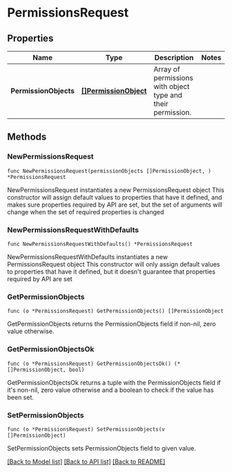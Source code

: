 # PermissionsRequest

## Properties

Name | Type | Description | Notes
------------ | ------------- | ------------- | -------------
**PermissionObjects** | [**[]PermissionObject**](PermissionObject.md) | Array of permissions with object type and their permission. | 

## Methods

### NewPermissionsRequest

`func NewPermissionsRequest(permissionObjects []PermissionObject, ) *PermissionsRequest`

NewPermissionsRequest instantiates a new PermissionsRequest object
This constructor will assign default values to properties that have it defined,
and makes sure properties required by API are set, but the set of arguments
will change when the set of required properties is changed

### NewPermissionsRequestWithDefaults

`func NewPermissionsRequestWithDefaults() *PermissionsRequest`

NewPermissionsRequestWithDefaults instantiates a new PermissionsRequest object
This constructor will only assign default values to properties that have it defined,
but it doesn't guarantee that properties required by API are set

### GetPermissionObjects

`func (o *PermissionsRequest) GetPermissionObjects() []PermissionObject`

GetPermissionObjects returns the PermissionObjects field if non-nil, zero value otherwise.

### GetPermissionObjectsOk

`func (o *PermissionsRequest) GetPermissionObjectsOk() (*[]PermissionObject, bool)`

GetPermissionObjectsOk returns a tuple with the PermissionObjects field if it's non-nil, zero value otherwise
and a boolean to check if the value has been set.

### SetPermissionObjects

`func (o *PermissionsRequest) SetPermissionObjects(v []PermissionObject)`

SetPermissionObjects sets PermissionObjects field to given value.



[[Back to Model list]](../README.md#documentation-for-models) [[Back to API list]](../README.md#documentation-for-api-endpoints) [[Back to README]](../README.md)


